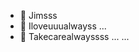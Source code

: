 - 👋 Jimsss
- 👀 Iloveuuualwayss ...
- 💞️ Takecarealwayssss ... ...

<!---
KassyYla/KassyYla is a ✨ special ✨ repository because its `README.md` (this file) appears on your GitHub profile.
You can click the Preview link to take a look at your changes.
--->
